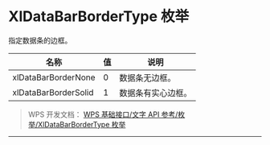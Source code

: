 # XlDataBarBorderType 枚举

指定数据条的边框。

| 名称                 | 值  | 说明               |
|----------------------|-----|--------------------|
| xlDataBarBorderNone  | 0   | 数据条无边框。     |
| xlDataBarBorderSolid | 1   | 数据条有实心边框。 |

> WPS 开发文档： [WPS 基础接口/文字 API 参考/枚举/XlDataBarBorderType 枚举](https://qn.cache.wpscdn.cn/encs/doc/office_v19/topics/WPS%20%E5%9F%BA%E7%A1%80%E6%8E%A5%E5%8F%A3/%E6%96%87%E5%AD%97%20API%20%E5%8F%82%E8%80%83/%E6%9E%9A%E4%B8%BE/XlDataBarBorderType%20%E6%9E%9A%E4%B8%BE.html)

------------------------------------------------------------------------

